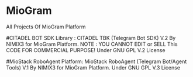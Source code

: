 # MioGram
All Projects Of MioGram Platform

#CITADEL BOT SDK Library :
 CITADEL TBK (Telegram Bot SDK) V.2 By NIMIX3 for MioGram Platform.
 NOTE : YOU CANNOT EDIT or SELL This CODE FOR COMMERCIAL PURPOSE!
 Under GNU GPL V.2 License
 
 
 
#MioStack RoboAgent Platform:
 MioStack RoboAgent (Telegram Bot/Agent Tools) V.1 By NIMIX3 for MioGram Platform.
 Under GNU GPL V.3 License
 
